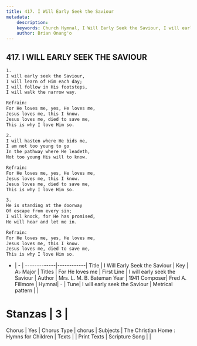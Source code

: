 ```yaml
---
title: 417. I Will Early Seek the Saviour
metadata:
    description: 
    keywords: Church Hymnal, I Will Early Seek the Saviour, I will early seek the Saviour, For He loves me
    author: Brian Onang'o
---
```



## 417. I WILL EARLY SEEK THE SAVIOUR

```txt
1.
I will early seek the Saviour, 
I will learn of Him each day; 
I will follow in His footsteps, 
I will walk the narrow way. 

Refrain:
For He loves me, yes, He loves me, 
Jesus loves me, this I know. 
Jesus loves me, died to save me, 
This is why I love Him so. 

2.
I will hasten where He bids me, 
I am not too young to go 
In the pathway where He leadeth, 
Not too young His will to know. 

Refrain:
For He loves me, yes, He loves me, 
Jesus loves me, this I know. 
Jesus loves me, died to save me, 
This is why I love Him so. 

3.
He is standing at the doorway 
Of escape from every sin; 
I will knock, for He has promised, 
He will hear and let me in.

Refrain:
For He loves me, yes, He loves me, 
Jesus loves me, this I know. 
Jesus loves me, died to save me, 
This is why I love Him so. 

```

- |   -  |
-------------|------------|
Title | I Will Early Seek the Saviour |
Key | A♭ Major |
Titles | For He loves me |
First Line | I will early seek the Saviour |
Author | Mrs. L. M. B. Bateman
Year | 1941
Composer| Fred A. Fillmore |
Hymnal|  - |
Tune| I will early seek the Saviour |
Metrical pattern | |
# Stanzas | 3 |
Chorus | Yes |
Chorus Type | chorus |
Subjects | The Christian Home : Hymns for Children |
Texts |  |
Print Texts | 
Scripture Song |  |
  
